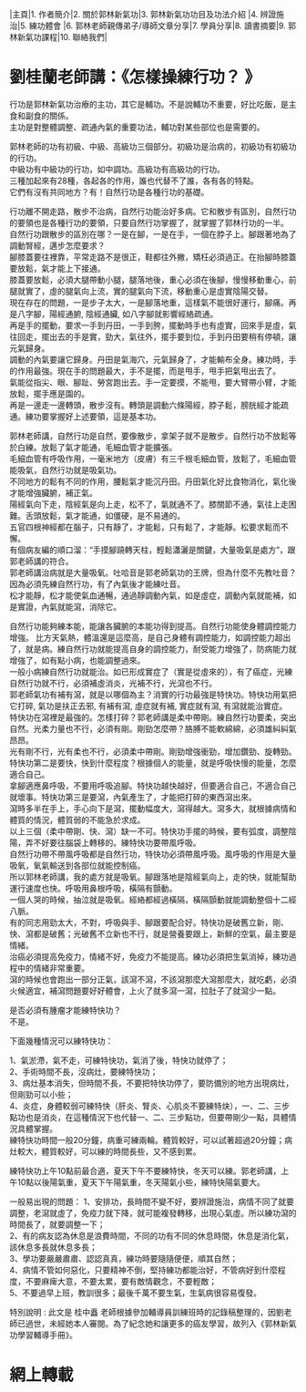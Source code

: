 |主頁|1. 作者簡介|2. 關於郭林新氣功|3. 郭林新氣功功目及功法介紹 |4. 辨證施治|5. 練功體會
|6. 郭林老師親傳弟子/導師文章分享|7. 學員分享|8. 讀書摘要|9. 郭林新氣功課程|10. 聯絡我們|

# 劉桂蘭老師講：《怎樣操練行功？ 》  

行功是郭林新氣功治療的主功，其它是輔功。不是說輔功不重要，好比吃飯，是主食和副食的關係。  
主功是對整體調整、疏通內氣的重要功法，輔功對某些部位也是需要的。

郭林老師的功有初級、中級、高級功三個部分。初級功是治病的，初級功有初級功的行功。  
中級功有中級功的行功，如中調功。高級功有高級功的行功。  
三種加起來有28種，各起各的作用，誰也代替不了誰，各有各的特點。  
它們有沒有共同地方？有！自然行功是各種行功的基礎。  

行功離不開走路，散步不治病，自然行功能治好多病。它和散步有區別，自然行功的要領也是各種行功的要領，只要自然行功掌握了，就掌握了郭林行功的一半。  
自然行功跟散步的區別在哪？一是在腳，一是在手，一個在脖子上。腳跟著地為了調動腎經，邁步怎麼要求？  
腳膝蓋要往裡靠，平常走路不是很正，鞋都往外撇，矯枉必須過正。在抬腳時膝蓋要放鬆，氣才能上下接通。  
膝蓋要放鬆，必須大腿帶動小腿，腿落地後，重心必須在後腳，慢慢移動重心，前腿就實了，虛的腿氣向上流，實的腿氣向下流，移動重心是虛實陰陽交替。  
現在存在的問題，一是步子太大，一是腳落地重，這樣氣不能很好運行，腳痛。再是八字腳，陽經通腑, 陰經通臟, 如八字腳就影響經絡疏通。  
再是手的擺動，要求一手到丹田，一手到胯，擺動時手也有虛實，回來手是虛，氣往回走，擺出去的手是實，勁大，氣往外，擺手要到位，手到丹田要稍有停頓，讓元氣歸身。  
調動的內氣要讓它歸身。丹田是氣海穴，元氣歸身了，才能輸布全身。練功時，手的作用最強。現在手的問題最大，手不是擺，而是甩手，甩手把氣甩出去了。  
氣能從指尖、眼、腳趾、勞宮跑出去。手一定要摸，不能甩，要大臂帶小臂，才能放鬆，擺手應是園的。  
再是一邊走一邊轉頭，散步沒有。轉頭是調動六條陽經，脖子鬆，膀胱經才能疏通。練功要掌握好上述要領，這是基本功。  

郭林老師講，自然行功是自然，要像散步，拿架子就不是散步。自然行功不放鬆等於白練。放鬆了氣才能通，毛細血管才能擴張。  
毛細血管有呼吸作用，一毫米地方（皮膚）有三千根毛細血管，放鬆了，毛細血管能吸氣，自然行功就是吸氣功。  
不同地方的鬆有不同的作用，腰鬆氣才能沉丹田。丹田氣化好比食物消化，氣化後才能增強臟腑，補正氣。  
陽經氣向下走，陰經氣是向上走，松不了，氣就通不了。膝關節不通，氣往上走困難。舌頭放鬆，氣才能通，如僵硬，是不易通的。  
五官四根神經都在腦子，只有靜了，才能鬆，只有鬆了，才能靜。松要求鬆而不懈。  
有個病友編的順口溜：“手摸腳蹺轉天柱，輕鬆瀟灑是關鍵，大量吸氣是處方”，跟郭老師講的符合。  
郭老師講治病就是大量吸氧。吐哈音是郭老師氣功的王牌，但為什麼不先教吐音？因為必須先練自然行功，有了內氣後才能練吐音。  
松才能靜，松才能使氣血通暢，通過靜調動內氣，如是虛症，調動內氣就能補，如是實證，內氣就能瀉，消除它。  

自然行功能夠練本能，能讓各臟腑的本能功得到提高。自然行功能使身體調控能力增強。
比方天氣熱，體溫還是這麼高，是自己身體有調控能力，如調控能力超出了，就是病。練自然行功就能提高自身的調控能力，耐受能力增強了，防病能力就增強了，如有點小病，也能調整過來。    
一般小病練自然行功就能治。如已形成實症了（實是從虛來的），有了癌症，光練自然行功就不行，必須補虛消炎，光補不行，光瀉也不行。  
郭老師氣功有補有瀉，就是以哪個為主？消實的行功最強是特快功。特快功用氣把它打碎, 氣功是扶正去邪, 有補有瀉, 虛症就有補, 實症就有瀉, 有瀉就能治實症。  
特快功在瀉裡是最強的。怎樣打碎？郭老師講是柔中帶剛。練自然行功要柔，突出自然。光柔力量也不行，必須有剛。剛勁怎麼帶？胳膊不能軟綿綿，必須雄糾糾氣昂昂。  
光有剛不行，光有柔也不行，必須柔中帶剛。剛勁增強衝勁，增加鑽勁、旋轉勁。特快功第二是要快，快到什麼程度？根據個人的能量，就是呼吸快慢的能量，怎麼適合自己。  
拿腳適應鼻呼吸，不要用呼吸追腳。特快功越快越好，但要適合自己，不適合自己就壞事。特快功第三是要瀉，內氣產生了，才能把打碎的東西瀉出來。  
瀉時多半在手上，手心向下是瀉，擺動幅度大，瀉得越大。瀉多大，就根據病情和體質的情況，體質弱的不能急於求成。  
以上三個（柔中帶剛、快、瀉）缺一不可。特快功手擺的時候，要有弧度，調整陰陽，弄不好要往腦袋上轉移的。練特快功要帶風呼吸。  
自然行功帶不帶風呼吸都是自然行功，特快功必須帶風呼吸。風呼吸的作用是大量吸氧，氧氣輸送到各部位就能控制癌。  
所以郭林老師講，我的處方就是吸氧。腳跟落地是陰經氣向上，走的快，就能幫助運行速度也快。呼吸用鼻根呼吸，橫隔有顫動。  
一個人哭的時候，抽泣就是吸氧。經絡都經過橫隔，橫隔顫動就能調動整個十二經八脈。  
有的同志用勁太大，不對，呼吸與手、腳跟要配合好。特快功是破舊立新，剛、快、瀉都是破舊；光破舊不立新也不行，就是營養要跟上，新鮮的空氣，最主要是情緒。  
治癌必須提高免疫力，情緒不好，免疫力不能提高。練功必須把生氣消掉，練功過程中的情緒非常重要。  
瀉的時候也會跑出一部分正氣，該瀉不瀉，不該瀉那麼大瀉那麼大，就吃虧，必須火候適宜，補瀉問題要好好體會，上火了就多瀉一瀉，拉肚子了就瀉少一點。  

是否必須有腫瘤才能練特快功？  
不是。  

下面幾種情況可以練特快功：  

1、氣淤滯，氣不走，可練特快功，氣消了後，特快功就停了；  
2、手術時間不長，沒病灶，要練特快功；  
3、病灶基本消失，但時間不長，不要把特快功停了，要防備別的地方出現病灶，但剛勁可以小些；  
4、炎症，身體較弱可練特快（肝炎、腎炎、心肌炎不要練特炔），一、二、三步點功也是消炎，在這種情況下也代替一、二、三步點功，但要帶剛少一點，具體情況具體掌握。  
練特快功時間一般20分鐘，病重可練兩輪。體質較好，可以試著超過20分鐘；病灶較大，體質較好，可以練的時間長些，又不感到累。  

練特快功上午10點前最合適，夏天下午不要練特快，冬天可以練。郭老師講，上午10點以後陽氣重，夏天下午陽氣重，冬天陽氣小些，練特快陽氣要大。  

一般易出現的問題：
1、安排功，長時間不變不好，要辨證施治，病情不同了就要調整，老瀉就虛了，免疫力就下降，就可能複發轉移，出現心氣虛。所以練功瀉的時間長了，就要調整一下；  
2、有的病友認為休息是浪費時間，不同的功有不同的休息時間，休息是消化氣，該休息多長就休息多長；  
3、學功要嚴嚴肅肅、認認真真，練功時要隨隨便便，順其自然；  
4、病情不管如何惡化，只要精神不倒，堅持練功都能治好，不管病好到什麼程度，不要麻痺大意，不要太累，要有敵情觀念，不要輕敵；  
5、不要過早上班，教訓很多；最後千萬不要生氣，生氣病很容易復發。  

特別說明 :
此文是 桂中矗 老師根據參加輔導員訓練班時的記錄稿整理的，因劉老師已過世，未經她本人審閱。為了紀念她和讓更多的癌友學習，故列入《郭林新氣功學習輔導手冊》。

# 網上轉載

